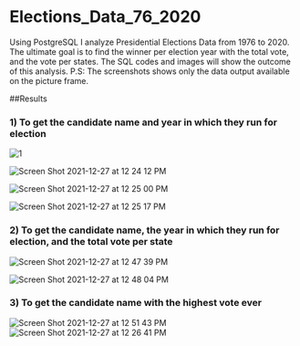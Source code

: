 # Elections_Data_76_2020
Using PostgreSQL I analyze Presidential Elections Data from 1976 to 2020. The ultimate goal is to find the winner per election year with the total vote, and the vote per states. The SQL codes and images will show the outcome of this analysis.
P.S: The screenshots shows only the data output available on the picture frame.

##Results

### 1) To get the candidate name and year in which they run for election
![1](https://user-images.githubusercontent.com/78506782/147494855-c466340c-4ce6-46b7-97b3-0ad93d33834a.png)

![Screen Shot 2021-12-27 at 12 24 12 PM](https://user-images.githubusercontent.com/78506782/147494869-2615787f-9c54-4750-88cd-647896a6f2da.png)

![Screen Shot 2021-12-27 at 12 25 00 PM](https://user-images.githubusercontent.com/78506782/147494956-95ec2ce9-cb7b-4b63-b671-8b09116d6698.png)

![Screen Shot 2021-12-27 at 12 25 17 PM](https://user-images.githubusercontent.com/78506782/147495250-1fe8cf68-8555-4e97-9f06-1ba66abad1c3.png)

### 2) To get the candidate name, the year in which they run for election, and the total vote per state

![Screen Shot 2021-12-27 at 12 47 39 PM](https://user-images.githubusercontent.com/78506782/147495529-41b9ddd5-5856-4345-b33b-2b2de6950cfa.png)

![Screen Shot 2021-12-27 at 12 48 04 PM](https://user-images.githubusercontent.com/78506782/147495560-343e5761-1189-4932-9787-35920fac0630.png)

### 3) To get the candidate name with the highest vote ever
![Screen Shot 2021-12-27 at 12 51 43 PM](https://user-images.githubusercontent.com/78506782/147495819-e053f94c-c852-4388-85ad-28f3f3cd3d1a.png)
![Screen Shot 2021-12-27 at 12 26 41 PM](https://user-images.githubusercontent.com/78506782/147495843-39d5e37e-2e77-448e-a77f-06c748ed1b14.png)
